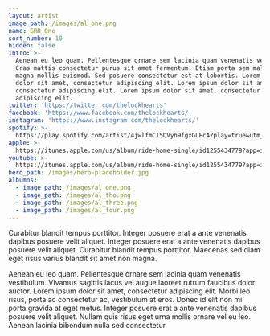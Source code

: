 ```yaml
---
layout: artist
image_path: /images/al_one.png
name: GRR One
sort_number: 10
hidden: false
intro: >-
  Aenean eu leo quam. Pellentesque ornare sem lacinia quam venenatis vestibulum.
  Cras mattis consectetur purus sit amet fermentum. Etiam porta sem malesuada
  magna mollis euismod. Sed posuere consectetur est at lobortis. Lorem ipsum
  dolor sit amet, consectetur adipiscing elit. Lorem ipsum dolor sit amet,
  consectetur adipiscing elit. Lorem ipsum dolor sit amet, consectetur
  adipiscing elit.
twitter: 'https://twitter.com/thelockhearts'
facebook: 'https://www.facebook.com/thelockhearts/'
instagram: 'https://www.instagram.com/thelockhearts/'
spotify: >-
  https://play.spotify.com/artist/4jwlfmCT5QVyh9fgxGLEcA?play=true&utm_source=open.spotify.com&utm_medium=open
apple: >-
  https://itunes.apple.com/us/album/ride-home-single/id1255434779?app=itunes&ign-mpt=uo%3D4
youtube: >-
  https://itunes.apple.com/us/album/ride-home-single/id1255434779?app=itunes&ign-mpt=uo%3D4
hero_path: /images/hero-placeholder.jpg
albumns:
  - image_path: /images/al_one.png
  - image_path: /images/al_tho.png
  - image_path: /images/al_three.png
  - image_path: /images/al_four.png
---
```


Curabitur blandit tempus porttitor. Integer posuere erat a ante venenatis dapibus posuere velit aliquet. Integer posuere erat a ante venenatis dapibus posuere velit aliquet. Curabitur blandit tempus porttitor. Maecenas sed diam eget risus varius blandit sit amet non magna.

Aenean eu leo quam. Pellentesque ornare sem lacinia quam venenatis vestibulum. Vivamus sagittis lacus vel augue laoreet rutrum faucibus dolor auctor. Lorem ipsum dolor sit amet, consectetur adipiscing elit. Morbi leo risus, porta ac consectetur ac, vestibulum at eros. Donec id elit non mi porta gravida at eget metus. Integer posuere erat a ante venenatis dapibus posuere velit aliquet. Nullam quis risus eget urna mollis ornare vel eu leo. Aenean lacinia bibendum nulla sed consectetur.